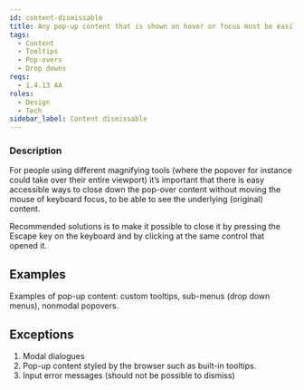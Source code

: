 ```yaml
---
id: content-dismissable
title: Any pop-up content that is shown on hover or focus must be easily dismissable
tags:
  - Content
  - Tooltips
  - Pop-overs
  - Drop downs
reqs:
  - 1.4.13 AA
roles:
  - Design
  - Tech
sidebar_label: Content dismissable
---
```


### Description

For people using different magnifying tools (where the popover for instance could take over their entire viewport) it’s important that there is easy accessible ways to close down the pop-over content without moving the mouse of keyboard focus, to be able to see the underlying (original) content.

Recommended solutions is to make it possible to close it by pressing the Escape key on the keyboard and by clicking at the same control that opened it.

## Examples

Examples of pop-up content: custom tooltips, sub-menus (drop down menus), nonmodal popovers.

## Exceptions

1. Modal dialogues
2. Pop-up content styled by the browser such as built-in tooltips.
3. Input error messages (should not be possible to dismiss)
